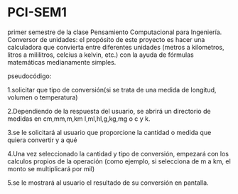 # PCI-SEM1
primer semestre de la clase Pensamiento Computacional para Ingeniería.
Conversor de unidades: el propósito de este proyecto es hacer una calculadora que convierta entre diferentes unidades (metros a kilometros, litros a mililitros, celcius a kelvin, etc.) con la ayuda de fórmulas matemáticas medianamente simples.

pseudocódigo:

1.solicitar que tipo de conversión(si se trata de una medida de longitud, volumen o temperatura)

2.Dependiendo de la respuesta del usuario, se abrirá un directorio de medidas en cm,mm,m,km l,ml,hl,g,kg,mg o c y k.

3.se le solicitará al usuario que proporcione la cantidad o medida que quiera convertir y a qué

4.Una vez seleccionado la cantidad y tipo de conversión, empezará con los calculos propios de la operación
(como ejemplo, si selecciona de m a km, el monto se multiplicará por mil)

5.se le mostrará al usuario el resultado de su conversión en pantalla.
